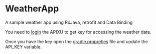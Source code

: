 # WeatherApp
A sample weather app using RxJava, retrofit and Data Binding


You need to [login](https://www.apixu.com/) the APIXU to get key for accessing the weather data.

Once you have the key open the [gradle.propreties](gradle.properties) file and update the API_KEY variable.
